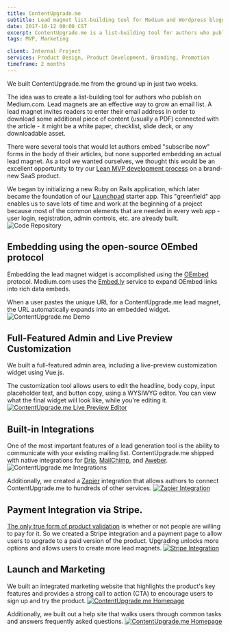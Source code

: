 ```yaml
---
title: ContentUpgrade.me
subtitle: Lead magnet list-building tool for Medium and Wordpress bloggers.
date: 2017-10-12 00:00 CST
excerpt: ContentUpgrade.me is a list-building tool for authors who publish on Medium.com.
tags: MVP, Marketing

client: Internal Project
services: Product Design, Product Development, Branding, Promotion
timeframe: 2 months
---
```


We built ContentUpgrade.me from the ground up in just two weeks.

The idea was to create a list-building tool for authors who publish on Medium.com. Lead magnets are an effective way to grow an email list. A lead magnet invites readers to enter their email address in order to download some additional piece of content (usually a PDF) connected with the article - it might be a white paper, checklist, slide deck, or any downloadable asset.

There were several tools that would let authors embed "subscribe now" forms in the body of their articles, but none supported embedding an actual lead magnet. As a tool we wanted ourselves, we thought this would be an excellent opportunity to try our [Lean MVP development process](/mvp) on a brand-new SaaS product.

We began by initializing a new Ruby on Rails application, which later became the foundation of our [Launchpad](/launchpad) starter app. This "greenfield" app enables us to save lots of time and work at the beginning of a project because most of the common elements that are needed in every web app - user login, registration, admin controls, etc. are already built.
![Code Repository](/portfolio/contentupgrade-me/Github.png)

## Embedding using the open-source OEmbed protocol

Embedding the lead magnet widget is accomplished using the [OEmbed](https://oembed.com/) protocol. Medium.com uses the [Embed.ly](https://embed.ly/) service to expand OEmbed links into rich data embeds.

When a user pastes the unique URL for a ContentUpgrade.me lead magnet, the URL automatically expands into an embedded widget.
![ContentUpgrade.me Demo](/portfolio/contentupgrade-me/demo3.gif)

## Full-Featured Admin and Live Preview Customization

We built a full-featured admin area, including a live-preview customization widget using Vue.js.

The customization tool allows users to edit the headline, body copy, input placeholder text, and button copy, using a WYSIWYG editor. You can view what the final widget will look like, while you're editing it.
[![ContentUpgrade.me Live Preview Editor](/portfolio/contentupgrade-me/Editor.png)](/portfolio/contentupgrade-me/Editor.png)

## Built-in Integrations

One of the most important features of a lead generation tool is the ability to communicate with your existing mailing list. ContentUpgrade.me shipped with native integrations for [Drip](https://drip.com), [MailChimp](https://mailchimp.com), and [Aweber](https://aweber.com).
![ContentUpgrade.me Integrations](/portfolio/contentupgrade-me/Integrations.png)

Additionally, we created a [Zapier](https://zapier.com) integration that allows authors to connect ContentUpgrade.me to hundreds of other services.
[![Zapier Integration](/portfolio/contentupgrade-me/Zapier.png)](/portfolio/contentupgrade-me/Zapier.png)

## Payment Integration via Stripe.

[The only true form of product validation](/articles/the-three-questions-every-successful-product-must-answer) is whether or not people are willing to pay for it. So we created a Stripe integration and a payment page to allow users to upgrade to a paid version of the product. Upgrading unlocks more options and allows users to create more lead magnets.
[![Stripe Integration](/portfolio/contentupgrade-me/Stripe.png)](/portfolio/contentupgrade-me/Stripe.png)

## Launch and Marketing

We built an integrated marketing website that highlights the product's key features and provides a strong call to action (CTA) to encourage users to sign up and try the product.
[![ContentUpgrade.me Homepage](/portfolio/contentupgrade-me/Home.png)](/portfolio/contentupgrade-me/Home.png)

Additionally, we built out a help site that walks users through common tasks and answers frequently asked questions.
[![ContentUpgrade.me Homepage](/portfolio/contentupgrade-me/Help.png)](/portfolio/contentupgrade-me/Help.png)
